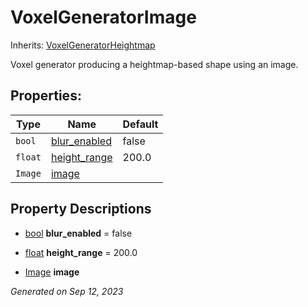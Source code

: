 # VoxelGeneratorImage

Inherits: [VoxelGeneratorHeightmap](VoxelGeneratorHeightmap.md)

Voxel generator producing a heightmap-based shape using an image.

## Properties: 


Type     | Name                             | Default 
-------- | -------------------------------- | --------
`bool`   | [blur_enabled](#i_blur_enabled)  | false   
`float`  | [height_range](#i_height_range)  | 200.0   
`Image`  | [image](#i_image)                |         
<p></p>

## Property Descriptions

- [bool](https://docs.godotengine.org/en/stable/classes/class_bool.html)<span id="i_blur_enabled"></span> **blur_enabled** = false


- [float](https://docs.godotengine.org/en/stable/classes/class_float.html)<span id="i_height_range"></span> **height_range** = 200.0


- [Image](https://docs.godotengine.org/en/stable/classes/class_image.html)<span id="i_image"></span> **image**


_Generated on Sep 12, 2023_
